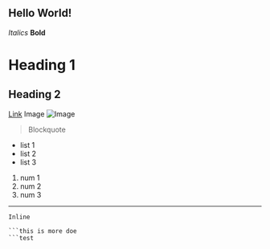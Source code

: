 Hello World!
---

*Italics*
**Bold**

Heading 1
====

Heading 2
----

[Link](https://canvas.ucsd.edu/)
Image 
![Image](https://i.natgeofe.com/k/6289c775-a06c-426a-badb-8d181a55237b/raccoon-grass_2x1.jpg)

> Blockquote

* list 1
* list 2
* list 3

1. num 1
2. num 2
3. num 3

***

`Inline`

```code block
```this is more doe
```test
